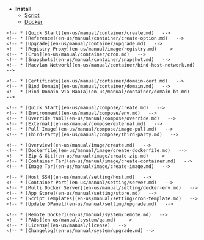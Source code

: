 * **Install**  
  * [Script](en-us/install/shell.md)  
  * [Docker](en-us/install/docker.md)  
  <!-- * [Compose](en-us/install/compose.md)   -->
  <!-- * [InDocker](en-us/install/dind.md)   -->
  <!-- * [Binary](en-us/install/source.md)   -->
  <!-- * [Custom Image](en-us/install/build.md)   -->
  <!-- * [Nginx Proxy Subpath](en-us/install/nginx-location.md)   -->
  <!-- * [Control Commands](en-us/install/ctrl.md)   -->
<!-- * **Guide**   -->
  <!-- * **Container Management**   -->
    <!-- * [Quick Start](en-us/manual/container/create.md)   -->
    <!-- * [Reference](en-us/manual/container/create-option.md)   -->
    <!-- * [Upgrade](en-us/manual/container/upgrade.md)   -->
    <!-- * [Registry Proxy](en-us/manual/image/registry.md)   -->
    <!-- * [Cron](en-us/manual/container/cron.md)   -->
    <!-- * [Snapshots](en-us/manual/container/snapshot.md)   -->
    <!-- * [Macvlan Network](en-us/manual/container/bind-host-network.md)   -->
  <!-- * **Domain Proxy**   -->
    <!-- * [Certificate](en-us/manual/container/domain-cert.md)   -->
    <!-- * [Bind Domain](en-us/manual/container/domain.md)   -->
    <!-- * [Bind Domain Via BaoTa](en-us/manual/container/domain-bt.md)   -->
  <!-- * **Compose**   -->
    <!-- * [Quick Start](en-us/manual/compose/create.md)   -->
    <!-- * [Environment](en-us/manual/compose/env.md)   -->
    <!-- * [Override Yaml](en-us/manual/compose/override.md)   -->
    <!-- * [External](en-us/manual/compose/external.md)   -->
    <!-- * [Pull Image](en-us/manual/compose/image-pull.md)   -->
    <!-- * [Third-Party](en-us/manual/compose/third-party.md)   -->
  <!-- * **Image Building**   -->
    <!-- * [Overview](en-us/manual/image/create.md)   -->
    <!-- * [Dockerfile](en-us/manual/image/create-dockerfile.md)   -->
    <!-- * [Zip & Git](en-us/manual/image/create-zip.md)   -->
    <!-- * [Container Tar](en-us/manual/image/create-container.md)   -->
    <!-- * [Image Tar](en-us/manual/image/create-image.md)   -->
  <!-- * **System Settings**   -->
    <!-- * [Host SSH](en-us/manual/setting/host.md)   -->
    <!-- * [Container Port](en-us/manual/setting/server.md)   -->
    <!-- * [Multi Docker Server](en-us/manual/setting/docker-env.md)   -->
    <!-- * [App Store](en-us/manual/setting/store.md)   -->
    <!-- * [Script Templates](en-us/manual/setting/cron-template.md)   -->
    <!-- * [Update DPanel](en-us/manual/setting/upgrade.md)   -->
  <!-- * **Other**   -->
    <!-- * [Remote Docker](en-us/manual/system/remote.md)   -->
    <!-- * [FAQs](en-us/manual/system/qa.md)   -->
    <!-- * [License](en-us/manual/license)   -->
    <!-- * [Changelog](en-us/manual/system/upgrade.md) -->